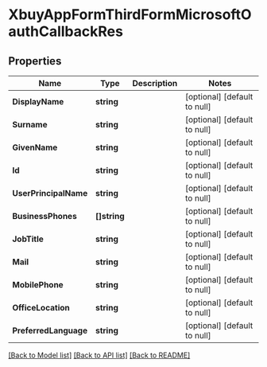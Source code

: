 # XbuyAppFormThirdFormMicrosoftOauthCallbackRes

## Properties
Name | Type | Description | Notes
------------ | ------------- | ------------- | -------------
**DisplayName** | **string** |  | [optional] [default to null]
**Surname** | **string** |  | [optional] [default to null]
**GivenName** | **string** |  | [optional] [default to null]
**Id** | **string** |  | [optional] [default to null]
**UserPrincipalName** | **string** |  | [optional] [default to null]
**BusinessPhones** | **[]string** |  | [optional] [default to null]
**JobTitle** | **string** |  | [optional] [default to null]
**Mail** | **string** |  | [optional] [default to null]
**MobilePhone** | **string** |  | [optional] [default to null]
**OfficeLocation** | **string** |  | [optional] [default to null]
**PreferredLanguage** | **string** |  | [optional] [default to null]

[[Back to Model list]](../README.md#documentation-for-models) [[Back to API list]](../README.md#documentation-for-api-endpoints) [[Back to README]](../README.md)

